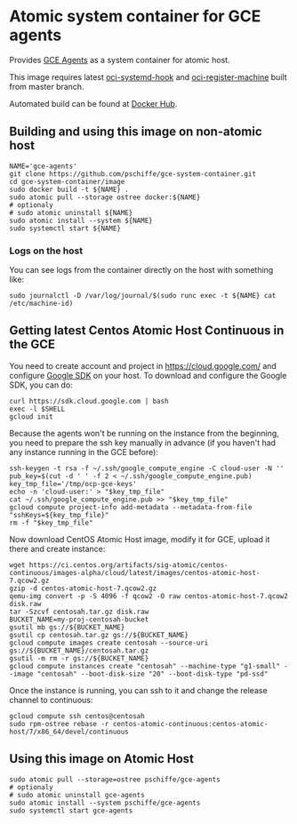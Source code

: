 # Atomic system container for GCE agents

Provides [GCE Agents](https://github.com/GoogleCloudPlatform/compute-image-packages) as a system container for atomic host.

This image requires latest [oci-systemd-hook](https://github.com/projectatomic/oci-systemd-hook) and [oci-register-machine](https://github.com/projectatomic/oci-systemd-hook) built from master branch.

Automated build can be found at [Docker Hub](https://hub.docker.com/r/pschiffe/gce-agents/).

## Building and using this image on non-atomic host

```
NAME='gce-agents'
git clone https://github.com/pschiffe/gce-system-container.git
cd gce-system-container/image
sudo docker build -t ${NAME} .
sudo atomic pull --storage ostree docker:${NAME}
# optionaly
# sudo atomic uninstall ${NAME}
sudo atomic install --system ${NAME}
sudo systemctl start ${NAME}
```

### Logs on the host

You can see logs from the container directly on the host with something like:
```
sudo journalctl -D /var/log/journal/$(sudo runc exec -t ${NAME} cat /etc/machine-id)
```

## Getting latest Centos Atomic Host Continuous in the GCE

You need to create account and project in https://cloud.google.com/ and configure [Google SDK](https://cloud.google.com/sdk/) on your host. To download and configure the Google SDK, you can do:
```
curl https://sdk.cloud.google.com | bash
exec -l $SHELL
gcloud init
```

Because the agents won't be running on the instance from the beginning, you need to prepare the ssh key manually in advance (if you haven't had any instance running in the GCE before):
```
ssh-keygen -t rsa -f ~/.ssh/google_compute_engine -C cloud-user -N ''
pub_key=$(cut -d ' ' -f 2 < ~/.ssh/google_compute_engine.pub)
key_tmp_file='/tmp/ocp-gce-keys'
echo -n 'cloud-user:' > "$key_tmp_file"
cat ~/.ssh/google_compute_engine.pub >> "$key_tmp_file"
gcloud compute project-info add-metadata --metadata-from-file "sshKeys=${key_tmp_file}"
rm -f "$key_tmp_file"
```

Now download CentOS Atomic Host image, modify it for GCE, upload it there and create instance:
```
wget https://ci.centos.org/artifacts/sig-atomic/centos-continuous/images-alpha/cloud/latest/images/centos-atomic-host-7.qcow2.gz
gzip -d centos-atomic-host-7.qcow2.gz
qemu-img convert -p -S 4096 -f qcow2 -O raw centos-atomic-host-7.qcow2 disk.raw
tar -Szcvf centosah.tar.gz disk.raw
BUCKET_NAME=my-proj-centosah-bucket
gsutil mb gs://${BUCKET_NAME}
gsutil cp centosah.tar.gz gs://${BUCKET_NAME}
gcloud compute images create centosah --source-uri gs://${BUCKET_NAME}/centosah.tar.gz
gsutil -m rm -r gs://${BUCKET_NAME}
gcloud compute instances create "centosah" --machine-type "g1-small" --image "centosah" --boot-disk-size "20" --boot-disk-type "pd-ssd"
```

Once the instance is running, you can ssh to it and change the release channel to continuous:
```
gcloud compute ssh centos@centosah
sudo rpm-ostree rebase -r centos-atomic-continuous:centos-atomic-host/7/x86_64/devel/continuous
```

## Using this image on Atomic Host

```
sudo atomic pull --storage=ostree pschiffe/gce-agents
# optionaly
# sudo atomic uninstall gce-agents
sudo atomic install --system pschiffe/gce-agents
sudo systemctl start gce-agents
```
